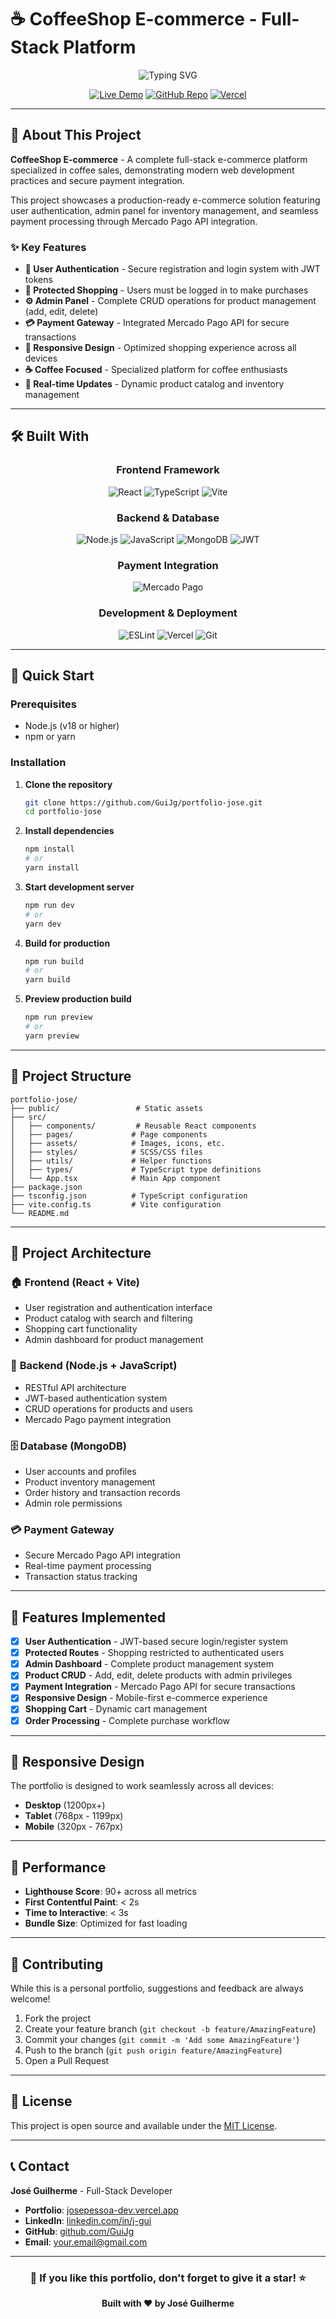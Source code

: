 # ☕ CoffeeShop E-commerce - Full-Stack Platform

<div align="center">
  <img src="https://readme-typing-svg.herokuapp.com?font=Fira+Code&weight=600&size=24&pause=1000&color=4A90E2&center=true&vCenter=true&width=600&lines=Full-Stack+E-commerce+Platform;React+%7C+Node.js+%7C+MongoDB;Mercado+Pago+Integration;Coffee+Shopping+Experience" alt="Typing SVG" />
</div>

<div align="center">
  
[![Live Demo](https://img.shields.io/badge/🌐_Live_Demo-4A90E2?style=for-the-badge)](https://josepessoa-dev.vercel.app)
[![GitHub Repo](https://img.shields.io/badge/📁_Repository-100000?style=for-the-badge&logo=github&logoColor=white)](https://github.com/GuiJg/portfolio-jose)
[![Vercel](https://img.shields.io/badge/Deployed_on_Vercel-000000?style=for-the-badge&logo=vercel&logoColor=white)](https://josepessoa-dev.vercel.app)

</div>

---

## 🎯 About This Project

**CoffeeShop E-commerce** - A complete full-stack e-commerce platform specialized in coffee sales, demonstrating modern web development practices and secure payment integration.

This project showcases a production-ready e-commerce solution featuring user authentication, admin panel for inventory management, and seamless payment processing through Mercado Pago API integration.

### ✨ Key Features

- **🔐 User Authentication** - Secure registration and login system with JWT tokens
- **🛒 Protected Shopping** - Users must be logged in to make purchases
- **⚙️ Admin Panel** - Complete CRUD operations for product management (add, edit, delete)
- **💳 Payment Gateway** - Integrated Mercado Pago API for secure transactions
- **📱 Responsive Design** - Optimized shopping experience across all devices
- **☕ Coffee Focused** - Specialized platform for coffee enthusiasts
- **🔄 Real-time Updates** - Dynamic product catalog and inventory management

---

## 🛠️ Built With

<div align="center">

### **Frontend Framework**
![React](https://img.shields.io/badge/React-20232A?style=for-the-badge&logo=react&logoColor=61DAFB)
![TypeScript](https://img.shields.io/badge/TypeScript-007ACC?style=for-the-badge&logo=typescript&logoColor=white)
![Vite](https://img.shields.io/badge/Vite-646CFF?style=for-the-badge&logo=vite&logoColor=white)

### **Backend & Database**
![Node.js](https://img.shields.io/badge/Node.js-43853D?style=for-the-badge&logo=node.js&logoColor=white)
![JavaScript](https://img.shields.io/badge/JavaScript-F7DF1E?style=for-the-badge&logo=javascript&logoColor=black)
![MongoDB](https://img.shields.io/badge/MongoDB-4EA94B?style=for-the-badge&logo=mongodb&logoColor=white)
![JWT](https://img.shields.io/badge/JWT-000000?style=for-the-badge&logo=JSON%20web%20tokens&logoColor=white)

### **Payment Integration**
![Mercado Pago](https://img.shields.io/badge/Mercado_Pago-00B1EA?style=for-the-badge&logo=mercadopago&logoColor=white)

### **Development & Deployment**
![ESLint](https://img.shields.io/badge/ESLint-4B32C3?style=for-the-badge&logo=eslint&logoColor=white)
![Vercel](https://img.shields.io/badge/Vercel-000000?style=for-the-badge&logo=vercel&logoColor=white)
![Git](https://img.shields.io/badge/Git-F05032?style=for-the-badge&logo=git&logoColor=white)

</div>

---

## 🚀 Quick Start

### Prerequisites
- Node.js (v18 or higher)
- npm or yarn

### Installation

1. **Clone the repository**
   ```bash
   git clone https://github.com/GuiJg/portfolio-jose.git
   cd portfolio-jose
   ```

2. **Install dependencies**
   ```bash
   npm install
   # or
   yarn install
   ```

3. **Start development server**
   ```bash
   npm run dev
   # or
   yarn dev
   ```

4. **Build for production**
   ```bash
   npm run build
   # or
   yarn build
   ```

5. **Preview production build**
   ```bash
   npm run preview
   # or
   yarn preview
   ```

---

## 📂 Project Structure

```
portfolio-jose/
├── public/                 # Static assets
├── src/
│   ├── components/         # Reusable React components
│   ├── pages/             # Page components
│   ├── assets/            # Images, icons, etc.
│   ├── styles/            # SCSS/CSS files
│   ├── utils/             # Helper functions
│   ├── types/             # TypeScript type definitions
│   └── App.tsx            # Main App component
├── package.json
├── tsconfig.json          # TypeScript configuration
├── vite.config.ts         # Vite configuration
└── README.md
```

---

## 🎨 Project Architecture

### 🏠 **Frontend (React + Vite)**
- User registration and authentication interface
- Product catalog with search and filtering
- Shopping cart functionality
- Admin dashboard for product management

### 🔧 **Backend (Node.js + JavaScript)**
- RESTful API architecture
- JWT-based authentication system
- CRUD operations for products and users
- Mercado Pago payment integration

### 🗄️ **Database (MongoDB)**
- User accounts and profiles
- Product inventory management
- Order history and transaction records
- Admin role permissions

### 💳 **Payment Gateway**
- Secure Mercado Pago API integration
- Real-time payment processing
- Transaction status tracking

---

## 🌟 Features Implemented

- [x] **User Authentication** - JWT-based secure login/register system
- [x] **Protected Routes** - Shopping restricted to authenticated users
- [x] **Admin Dashboard** - Complete product management system
- [x] **Product CRUD** - Add, edit, delete products with admin privileges
- [x] **Payment Integration** - Mercado Pago API for secure transactions
- [x] **Responsive Design** - Mobile-first e-commerce experience
- [x] **Shopping Cart** - Dynamic cart management
- [x] **Order Processing** - Complete purchase workflow

---

## 📱 Responsive Design

The portfolio is designed to work seamlessly across all devices:

- **Desktop** (1200px+)
- **Tablet** (768px - 1199px)  
- **Mobile** (320px - 767px)

---

## 🚀 Performance

- **Lighthouse Score**: 90+ across all metrics
- **First Contentful Paint**: < 2s
- **Time to Interactive**: < 3s
- **Bundle Size**: Optimized for fast loading

---

## 🤝 Contributing

While this is a personal portfolio, suggestions and feedback are always welcome!

1. Fork the project
2. Create your feature branch (`git checkout -b feature/AmazingFeature`)
3. Commit your changes (`git commit -m 'Add some AmazingFeature'`)
4. Push to the branch (`git push origin feature/AmazingFeature`)
5. Open a Pull Request

---

## 📄 License

This project is open source and available under the [MIT License](LICENSE).

---

## 📞 Contact

**José Guilherme** - Full-Stack Developer

- **Portfolio**: [josepessoa-dev.vercel.app](https://josepessoa-dev.vercel.app)
- **LinkedIn**: [linkedin.com/in/j-gui](https://www.linkedin.com/in/j-gui/)
- **GitHub**: [github.com/GuiJg](https://github.com/GuiJg)
- **Email**: your.email@gmail.com

---

<div align="center">
  
### 🌟 **If you like this portfolio, don't forget to give it a star!** ⭐

**Built with ❤️ by José Guilherme**

</div>
